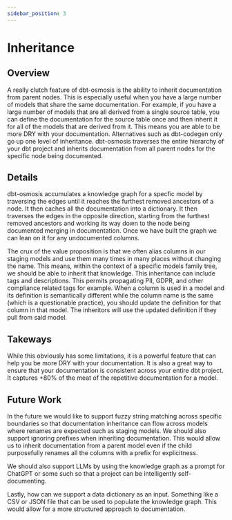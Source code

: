 ```yaml
---
sidebar_position: 3
---
```

# Inheritance

## Overview

A really clutch feature of dbt-osmosis is the ability to inherit documentation from parent nodes. This is especially useful when you have a large number of models that share the same documentation. For example, if you have a large number of models that are all derived from a single source table, you can define the documentation for the source table once and then inherit it for all of the models that are derived from it. This means you are able to be more DRY with your documentation. Alternatives such as dbt-codegen only go up one level of inheritance. dbt-osmosis traverses the entire hierarchy of your dbt project and inherits documentation from all parent nodes for the specific node being documented. 

## Details

dbt-osmosis accumulates a knowledge graph for a specfic model by traversing the edges until it reaches the furthest removed ancestors of a node. It then caches all the documentation into a dictionary. It then traverses the edges in the opposite direction, starting from the furthest removed ancestors and working its way down to the node being documented merging in documentation. Once we have built the graph we can lean on it for any undocumented columns. 

The crux of the value proposition is that we often alias columns in our staging models and use them many times in many places without changing the name. This means, within the context of a specific models family tree, we should be able to inherit that knowledge. This inheritance can include tags and descriptions. This permits propagating PII, GDPR, and other compliance related tags for example. When a column is used in a model and its definition is semantically different while the column name is the same (which is a questionable practice), you should update the definition for that column in that model. The inheritors will use the updated definition if they pull from said model. 

## Takeways

While this obviously has some limitations, it is a powerful feature that can help you be more DRY with your documentation. It is also a great way to ensure that your documentation is consistent across your entire dbt project. It captures +80% of the meat of the repetitive documentation for a model.

## Future Work

In the future we would like to support fuzzy string matching across specific boundaries so that documentation inheritance can flow across models where renames are expected such as staging models. We should also support ignoring prefixes when inheriting documentation. This would allow us to inherit documentation from a parent model even if the child purposefully renames all the columns with a prefix for explicitness.

We should also support LLMs by using the knowledge graph as a prompt for ChatGPT or some such so that a project can be intelligently self-documenting.

Lastly, how can we support a data dictionary as an input. Something like a CSV or JSON file that can be used to populate the knowledge graph. This would allow for a more structured approach to documentation.
